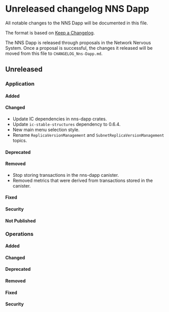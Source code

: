 
# Unreleased changelog NNS Dapp

All notable changes to the NNS Dapp will be documented in this file.

The format is based on [Keep a Changelog](https://keepachangelog.com/en/1.0.0/).

The NNS Dapp is released through proposals in the Network Nervous System. Once a
proposal is successful, the changes it released will be moved from this file to
`CHANGELOG_Nns-Dapp.md`.

## Unreleased

### Application

#### Added

#### Changed

* Update IC dependencies in nns-dapp crates.
* Update `ic-stable-structures` dependency to 0.6.4.
* New main menu selection style.
* Rename `ReplicaVersionManagement` and `SubnetReplicaVersionManagement` topics.

#### Deprecated

#### Removed

* Stop storing transactions in the nns-dapp canister.
* Removed metrics that were derived from transactions stored in the canister.

#### Fixed

#### Security

#### Not Published

### Operations

#### Added

#### Changed

#### Deprecated

#### Removed

#### Fixed

#### Security
